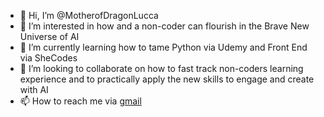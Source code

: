 - 👋 Hi, I’m @MotherofDragonLucca
- 👀 I’m interested in how and a non-coder can flourish in the Brave New Universe of AI
- 🌱 I’m currently learning how to tame Python via Udemy and Front End via SheCodes
- 💞️ I’m looking to collaborate on how to fast track non-coders learning experience and to practically apply the new skills to engage and create with AI
- 📫 How to reach me via [gmail](fom111211@gmail.com)

<!---
MotherofDragonLucca/MotherofDragonLucca is a ✨ special ✨ repository because its `README.md` (this file) appears on your GitHub profile.
You can click the Preview link to take a look at your changes.
--->
